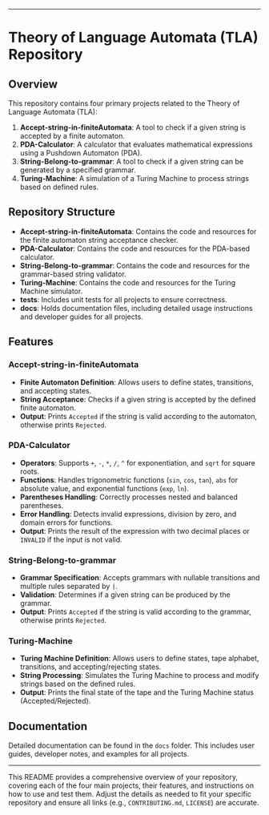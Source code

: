 
---

# Theory of Language Automata (TLA) Repository

## Overview

This repository contains four primary projects related to the Theory of Language Automata (TLA):

1. **Accept-string-in-finiteAutomata**: A tool to check if a given string is accepted by a finite automaton.
2. **PDA-Calculator**: A calculator that evaluates mathematical expressions using a Pushdown Automaton (PDA).
3. **String-Belong-to-grammar**: A tool to check if a given string can be generated by a specified grammar.
4. **Turing-Machine**: A simulation of a Turing Machine to process strings based on defined rules.

## Repository Structure

- **Accept-string-in-finiteAutomata**: Contains the code and resources for the finite automaton string acceptance checker.
- **PDA-Calculator**: Contains the code and resources for the PDA-based calculator.
- **String-Belong-to-grammar**: Contains the code and resources for the grammar-based string validator.
- **Turing-Machine**: Contains the code and resources for the Turing Machine simulator.
- **tests**: Includes unit tests for all projects to ensure correctness.
- **docs**: Holds documentation files, including detailed usage instructions and developer guides for all projects.

## Features

### Accept-string-in-finiteAutomata

- **Finite Automaton Definition**: Allows users to define states, transitions, and accepting states.
- **String Acceptance**: Checks if a given string is accepted by the defined finite automaton.
- **Output**: Prints `Accepted` if the string is valid according to the automaton, otherwise prints `Rejected`.

### PDA-Calculator

- **Operators**: Supports `+`, `-`, `*`, `/`, `^` for exponentiation, and `sqrt` for square roots.
- **Functions**: Handles trigonometric functions (`sin`, `cos`, `tan`), `abs` for absolute value, and exponential functions (`exp`, `ln`).
- **Parentheses Handling**: Correctly processes nested and balanced parentheses.
- **Error Handling**: Detects invalid expressions, division by zero, and domain errors for functions.
- **Output**: Prints the result of the expression with two decimal places or `INVALID` if the input is not valid.

### String-Belong-to-grammar

- **Grammar Specification**: Accepts grammars with nullable transitions and multiple rules separated by `|`.
- **Validation**: Determines if a given string can be produced by the grammar.
- **Output**: Prints `Accepted` if the string is valid according to the grammar, otherwise prints `Rejected`.

### Turing-Machine

- **Turing Machine Definition**: Allows users to define states, tape alphabet, transitions, and accepting/rejecting states.
- **String Processing**: Simulates the Turing Machine to process and modify strings based on the defined rules.
- **Output**: Prints the final state of the tape and the Turing Machine status (Accepted/Rejected).

## Documentation

Detailed documentation can be found in the `docs` folder. This includes user guides, developer notes, and examples for all projects.

---

This README provides a comprehensive overview of your repository, covering each of the four main projects, their features, and instructions on how to use and test them. Adjust the details as needed to fit your specific repository and ensure all links (e.g., `CONTRIBUTING.md`, `LICENSE`) are accurate.
